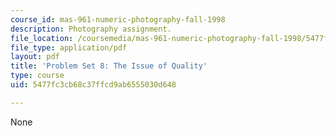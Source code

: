 ```yaml
---
course_id: mas-961-numeric-photography-fall-1998
description: Photography assignment.
file_location: /coursemedia/mas-961-numeric-photography-fall-1998/5477fc3cb68c37ffcd9ab6555030d648_ps8.pdf
file_type: application/pdf
layout: pdf
title: 'Problem Set 8: The Issue of Quality'
type: course
uid: 5477fc3cb68c37ffcd9ab6555030d648

---
```

None